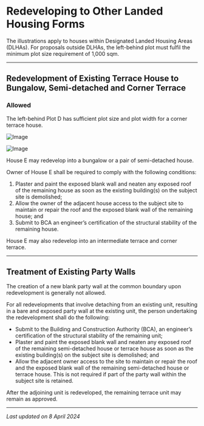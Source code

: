 # Redeveloping to Other Landed Housing Forms

The illustrations apply to houses within Designated Landed Housing Areas (DLHAs). For proposals outside DLHAs, the left-behind plot must fulfil the minimum plot size requirement of 1,000 sqm.

---

## Redevelopment of Existing Terrace House to Bungalow, Semi-detached and Corner Terrace

### Allowed

The left-behind Plot D has sufficient plot size and plot width for a corner terrace house.

![Image](https://www.ura.gov.sg/-/media/Corporate/Guidelines/Development-control/Redevelopment/LH_Fig172_Redevelopment_A1_A.jpg?h=80%25&w=80%25)

![Image](https://www.ura.gov.sg/-/media/Corporate/Guidelines/Development-control/Redevelopment/LH_Fig172_Redevelopment_A2_A.jpg?h=50%25&w=50%25)

House E may redevelop into a bungalow or a pair of semi-detached house.

Owner of House E shall be required to comply with the following conditions:

1. Plaster and paint the exposed blank wall and neaten any exposed roof of the remaining house as soon as the existing building(s) on the subject site is demolished;
2. Allow the owner of the adjacent house access to the subject site to maintain or repair the roof and the exposed blank wall of the remaining house; and
3. Submit to BCA an engineer’s certification of the structural stability of the remaining house.

House E may also redevelop into an intermediate terrace and corner terrace.

---

## Treatment of Existing Party Walls

The creation of a new blank party wall at the common boundary upon redevelopment is generally not allowed.

For all redevelopments that involve detaching from an existing unit, resulting in a bare and exposed party wall at the existing unit, the person undertaking the redevelopment shall do the following:

- Submit to the Building and Construction Authority (BCA), an engineer’s certification of the structural stability of the remaining unit;
- Plaster and paint the exposed blank wall and neaten any exposed roof of the remaining semi-detached house or terrace house as soon as the existing building(s) on the subject site is demolished; and
- Allow the adjacent owner access to the site to maintain or repair the roof and the exposed blank wall of the remaining semi-detached house or terrace house. This is not required if part of the party wall within the subject site is retained.

After the adjoining unit is redeveloped, the remaining terrace unit may remain as approved.

---

*Last updated on 8 April 2024*
